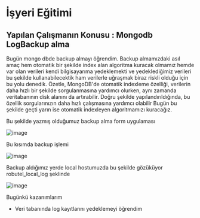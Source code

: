 # İşyeri Eğitimi


## Yapılan Çalışmanın Konusu :  Mongodb LogBackup alma

Bugün mongo dbde backup almayı öğrendim. Backup almamızdaki asıl amaç hem otomatik bir şekilde index alan algoritma kuracak olmamız hemde var olan verileri kendi bilgisayarıma yedeklemekti ve yedeklediğimiz verileri bu şekilde kullanabilecektik ham verilerle uğraşmak biraz riskli olduğu için bu yolu denedik. Özetle, MongoDB'de otomatik indexleme özelliği, verilerin daha hızlı bir şekilde sorgulanmasına yardımcı olurken, aynı zamanda veritabanının disk alanını da artırabilir. Doğru şekilde yapılandırıldığında, bu özellik sorgularınızın daha hızlı çalışmasına yardımcı olabilir Bugün bu şekilde geçti yarın ise otomatik indexleyen algoritmamızı kuracağız.


Bu şekilde yazmış olduğumuz backup alma form uygulaması

 ![image](https://user-images.githubusercontent.com/65457096/234492012-0cc08ff3-b463-4d73-98f1-68ecaf29717d.png)



Bu kısımda backup işlemi

 ![image](https://user-images.githubusercontent.com/65457096/234492057-8a205361-2608-4fad-9597-3d4aadf5aa50.png)


Backup aldığımız yerde local hostumuzda bu şekilde gözüküyor robutel_local_log şeklinde

![image](https://user-images.githubusercontent.com/65457096/234492117-abf8a96c-24fe-427f-a7a8-4584e006bf7f.png)


Bugünkü kazanımlarım
-	Veri  tabanında log kayıtlarını yedeklemeyi öğrendim 






























 	







 





